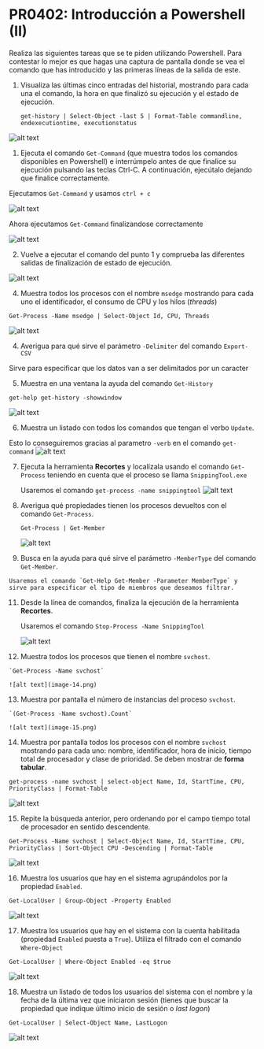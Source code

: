 # PR0402: Introducción a Powershell (II)


Realiza las siguientes tareas que se te piden utilizando Powershell. Para contestar lo mejor es que hagas una captura de pantalla donde se vea el comando que has introducido y las primeras líneas de la salida de este.


1. Visualiza las últimas cinco entradas del historial, mostrando para cada una el comando, la hora en que finalizó su ejecución y el estado de ejecución.
   
   `get-history | Select-Object -last 5 | Format-Table commandline, endexecutiontime, executionstatus`
   
![alt text](image-1.png)

1. Ejecuta el comando `Get-Command` (que muestra todos los comandos disponibles en Powershell) e interrúmpelo antes de que finalice su ejecución pulsando las teclas Ctrl-C. A continuación, ejecútalo dejando que finalice correctamente.

Ejecutamos `Get-Command` y usamos `ctrl + c`

![alt text](image-2.png)

Ahora ejecutamos `Get-Command` finalizandose correctamente

![alt text](image-3.png)

2. Vuelve a ejecutar el comando del punto 1 y comprueba las diferentes salidas de finalización de estado de ejecución.
   
![alt text](image-4.png)

4. Muestra todos los procesos con el nombre `msedge` mostrando para cada uno el identificador, el consumo de CPU y los hilos (*threads*)
   
`Get-Process -Name msedge | Select-Object Id, CPU, Threads`

![alt text](image-5.png)

4. Averigua para qué sirve el parámetro `-Delimiter` del comando `Export-CSV`

Sirve para especificar que los datos van a ser delimitados por un caracter

5. Muestra en una ventana la ayuda del comando `Get-History`

`get-help get-history -showwindow`

![alt text](image-6.png)

6. Muestra un listado con todos los comandos que tengan el verbo `Update`.
   
Esto lo conseguiremos gracias al parametro `-verb` en el comando `get-command`
![alt text](image-7.png)

7. Ejecuta la herramienta **Recortes** y localízala usando el comando `Get-Process` teniendo en cuenta que el proceso se llama `SnippingTool.exe` 
   
   Usaremos el comando `get-process -name snippingtool`
   ![alt text](image-9.png)

8. Averigua qué propiedades tienen los procesos devueltos con el comando `Get-Process`.
   
   `Get-Process | Get-Member`
   
    ![alt text](image-12.png)

10.  Busca en la ayuda para qué sirve el parámetro `-MemberType` del comando `Get-Member`.

    Usaremos el comando `Get-Help Get-Member -Parameter MemberType` y sirve para especificar el tipo de miembros que deseamos filtrar.



11. Desde la línea de comandos, finaliza la ejecución de la herramienta **Recortes**.
    
    Usaremos el comando `Stop-Process -Name SnippingTool`
    
    ![alt text](image-13.png)

12.  Muestra todos los procesos que tienen el nombre `svchost`.

    `Get-Process -Name svchost`
    
    ![alt text](image-14.png)

13.  Muestra por pantalla el número de instancias del proceso `svchost`.

    `(Get-Process -Name svchost).Count`
    
    ![alt text](image-15.png)

14.   Muestra por pantalla todos los procesos con el nombre `svchost` mostrando para cada uno: nombre, identificador, hora de inicio, tiempo total de procesador y clase de prioridad. Se deben mostrar de **forma tabular**.

`get-process -name svchost | select-object Name, Id, StartTime, CPU, PriorityClass | Format-Table`

![alt text](image-17.png)

15.   Repite la búsqueda anterior, pero ordenando por el campo tiempo total de procesador en sentido descendente.
    
`Get-Process -Name svchost | Select-Object Name, Id, StartTime, CPU, PriorityClass | Sort-Object CPU -Descending | Format-Table`

![alt text](image-21.png)

16.   Muestra los usuarios que hay en el sistema agrupándolos por la propiedad `Enabled`.

`Get-LocalUser | Group-Object -Property Enabled`

![alt text](image-20.png)

17.   Muestra los usuarios que hay en el sistema con la cuenta habilitada (propiedad `Enabled` puesta a `True`). Utiliza el filtrado con el comando `Where-Object`

`Get-LocalUser | Where-Object Enabled -eq $true`

![alt text](image-19.png)

18.    Muestra un listado de todos los usuarios del sistema con el nombre y la fecha de la última vez que iniciaron sesión (tienes que buscar la propiedad que indique último inicio de sesión o *last logon*)

`Get-LocalUser | Select-Object Name, LastLogon`

![alt text](image-18.png)
